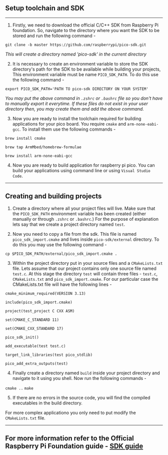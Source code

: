 ## Setup toolchain and SDK
---

1. Firstly, we need to download the official C/C++ SDK from Raspberry Pi foundation. So, navigate to the directory where you want the SDK to be stored and run the following command -

`git clone -b master https://github.com/raspberrypi/pico-sdk.git`

*This will create a directory named 'pico-sdk' in the current directory*

2. It is necessary to create an environment variable to store the SDK directory's path for the SDK to be available while building your projects,  This environment variable must be name `PICO_SDK_PATH`. To do this use the following command -

`export PICO_SDK_PATH='PATH TO pico-sdk DIRECTORY ON YOUR SYSTEM'`

*You may put the above command in `.zshrc` or `.bashrc` file so you don't have to manually export it everytime. If these files do not exist in your user directory then, you may create them and add the above command.*

3. Now you are ready to install the toolchain required for building applications for your pico board. You require `cmake` and `arm-none-eabi-gcc`. To install them use the following commands -

`brew install cmake`

`brew tap ArmMbed/homebrew-formulae`

`brew install arm-none-eabi-gcc`

4. Now you are ready to build application for raspberry pi pico. You can build your applications using command line or using `Visual Studio Code`.

---

## Creating and building projects

1. Create a directory where all your project files will live. Make sure that the `PICO_SDK_PATH` environment variable has been created (either manually or through `.zshrc` or `.bashrc`.) For the purpose of explanation lets say that we create a project directory named `test`.

2. Now you need to copy a file from the sdk. This file is named `pico_sdk_import.cmake` and lives inside `pico-sdk/external` directory. To do this you may use the following command -

`cp $PICO_SDK_PATH/external/pico_sdk_import.cmake .`

3. Within the project directory put in your source files and a `CMakeLists.txt` file. Lets assume that our project contains only one source file named `test.c`. At this stage the directory `test` will contain three files - `test.c`,  `CMakeLists.txt` and `pico_sdk_import.cmake`. For our particular case the CMakeLists.txt file will have the following lines -

`cmake_minimum_required(VERSION 3.13)`

`include(pico_sdk_import.cmake)`

`project(test_project C CXX ASM)`

`set(CMAKE_C_STANDARD 11)`

`set(CMAKE_CXX_STANDARD 17)`

`pico_sdk_init()`

`add_executable(test test.c)`

`target_link_libraries(test pico_stdlib)`

`pico_add_extra_outputs(test)`

4. Finally create a directory named `build` inside your project directory and navigate to it using you shell. Now run the following commands -

`cmake ..`
`make`

5. If there are no errors in the source code, you will find the compiled executables in the build directory. 

For more complex applicationo you only need to put modify the `CMakeLists.txt` file.

---

## For more information refer to the Official Raspberry Pi Foundation guide - [SDK guide](https://www.uctronics.com/download/Datasheet/C_and_C++_development_with_Raspberry_Pi_Pico_and_RP2040_based_boards.pdf)
